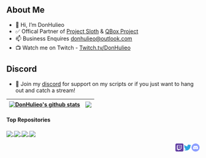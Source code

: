 ## About Me
- 👋 Hi, I’m DonHulieo
- ✅ Offical Partner of [Project Sloth](https://github.com/Project-Sloth) & [QBox Project](https://www.qbox.re)
- 📫 Business Enquires donhulieo@outlook.com
- 📺 Watch me on Twitch - [Twitch.tv/DonHulieo](https://www.twitch.tv/donhulieo)

## Discord

- 💬 Join my [discord](https://discord.gg/tVA58nbBuk) for support on my scripts or if you just want to hang out and catch a stream!

<a href="https://github.com/DonHulieo"><img align="center" src="https://github-readme-stats.vercel.app/api?username=donhulieo&show_icons=true&include_all_commits=true&theme=great-gatsby&hide_border=true" alt="DonHulieo's github stats" /></a> | <a href="https://github.com/DonHulieo"><img align="center" src="https://github-readme-stats.vercel.app/api/top-langs/?username=donhulieo&layout=compact&theme=great-gatsby&hide_border=true" /></a> |
| ------------- | ------------- |

#### Top Repositories


<a href="https://github.com/DonHulieo/don-forklift">
  <img align="center" src="https://github-readme-stats.vercel.app/api/pin/?username=donhulieo&repo=don-forklift&theme=great-gatsby" />
</a>
<a href="https://github.com/DonHulieo/don-jewelery">
  <img align="center" src="https://github-readme-stats.vercel.app/api/pin/?username=donhulieo&repo=don-jewelery&theme=great-gatsby" />
</a> 
<a href="https://github.com/DonHulieo/qb-weapons">
  <img align="center" src="https://github-readme-stats.vercel.app/api/pin/?username=donhulieo&repo=qb-weapons&theme=great-gatsby" />
</a>
<a href="https://github.com/DonHulieo/duff">
  <img align="center" src="https://github-readme-stats.vercel.app/api/pin/?username=donhulieo&repo=duff&theme=great-gatsby" />
</a>

<br />
<br />

<a href="https://discord.gg/tVA58nbBuk">
  <img align="right" alt="Don's Saloon | Discord" width="21px" src="https://raw.githubusercontent.com/DonHulieo/DonHulieo/master/assets/discord-round.svg" />
</a>
<a href="https://twitter.com/DHulieo">
  <img align="right" alt="DonHulieo | Twitter" width="21px" src="https://raw.githubusercontent.com/DonHulieo/DonHulieo/master/assets/twitter.svg" />
</a>
<a href="https://www.twitch.tv/donhulieo">
  <img align="right" alt="Don's Saloon | Twitch" width="21px" src="https://raw.githubusercontent.com/DonHulieo/DonHulieo/master/assets/twitch-tile.svg" />
</a>

